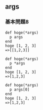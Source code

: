 ## args

### 基本問題8
```
def hoge(*args)
  p args
end
hoge [1, 2, 3]
=>[[1,2,3]]
```

```
def hoge(*args)
  p *args
end
hoge [1, 2, 3]
=>[1,2,3]
```

```
def hoge(*args)
  p args[0]
end
hoge [1, 2, 3]
=>[1,2,3]
```

